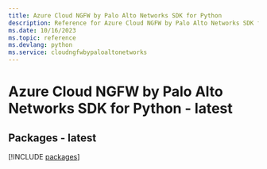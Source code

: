 ```yaml
---
title: Azure Cloud NGFW by Palo Alto Networks SDK for Python
description: Reference for Azure Cloud NGFW by Palo Alto Networks SDK for Python
ms.date: 10/16/2023
ms.topic: reference
ms.devlang: python
ms.service: cloudngfwbypaloaltonetworks
---
```

# Azure Cloud NGFW by Palo Alto Networks SDK for Python - latest
## Packages - latest
[!INCLUDE [packages](cloud-ngfw-by-palo-alto-networks-index.md)]